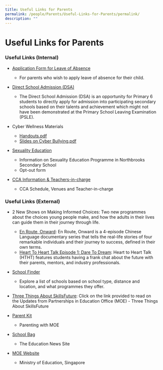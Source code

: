 ```yaml
---
title: Useful Links for Parents
permalink: /people/Parents/Useful-Links-for-Parents/permalink/
description: ""
---
```


Useful Links for Parents
========================
### Useful Links (Internal) 
* [Application Form for Leave of Absence](https://form.gov.sg/#!/60cc38174363940011bb95a3)
    - For parents who wish to apply leave of absence for their child.
* [Direct School Admission (DSA)](/northbrooks-experience/DSA-at-Northbrooks/permalink/)
    - The Direct School Admission (DSA) is an opportunity for Primary 6 students to directly apply for admission into participating secondary schools based on their talents and achievement which might not have been demonstrated at the Primary School Leaving Examination (PSLE).

* Cyber Wellness Materials
  
   -  [Handouts.pdf](/files/Additional%20Slides%20to%20Print%20as%20Handouts.pdf)
   -  [Slides on Cyber Bullying.pdf](/files/Additional%20Slides%20to%20share%20on%20cyber%20bullying.pdf)

* [Sexuality Education](/co-curriculum/CCE/Sexuality-Education-Programme/permalink/)
   -    Information on Sexuality Education Programme in Northbrooks Secondary School
   -    Opt-out form

* [CCA Information & Teachers-in-charge](/co-curriculum/CCA/CCA/permalink/)
   - CCA Schedule, Venues and Teacher-in-charge

### Useful Links (External)
* 2 New Shows on Making Informed Choices: Two new programmes about the choices young people make, and how the adults in their lives can guide them in their journey through life.
   - [En Route, Onward](https://www.youtube.com/watch?v=D_dUaw_Bk4E): En Route, Onward is a 4-episode Chinese Language documentary series that tells the real-life stories of four remarkable individuals and their journey to success, defined in their own terms.
   - [Heart To Heart Talk Episode 1: Dare To Dream](https://www.youtube.com/watch?v=oErCODtoqWI): Heart to Heart Talk (HTHT) features students having a frank chat about the future with their parents, mentors, and industry professionals.

* [School Finder](https://www.moe.gov.sg/schoolfinder/)

   - Explore a list of schools based on school type, distance and location, and what programmes they offer.

* [Three Things About SkillsFuture](/people/Parents/Three-Things-About-SkillsFuture/permalink/): Click on the link provided to read on the Updates from Partnerships in Education Office (MOE) - Three Things About SkillsFuture
* [Parent Kit](https://www.moe.gov.sg/parentkit)
   - Parenting with MOE

* [School Bag](https://www.schoolbag.edu.sg/)
   - The Education News Site

* [MOE Website](https://www.moe.gov.sg/)
   - Ministry of Education, Singapore